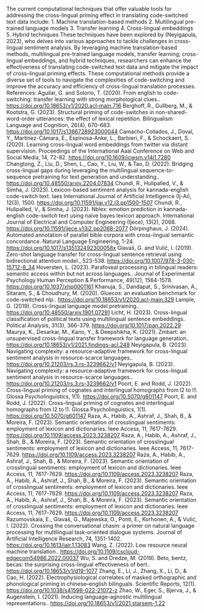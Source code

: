 The current computational techniques that offer valuable tools for addressing the cross-lingual priming effect in translating code-switched text data include: 1. Machine translation-based methods 2. Multilingual pre-trained language models 3. Transfer learning 4. Cross-lingual embeddings 5. Hybrid techniques These techniques have been explored by (Neyigapula, 2023), who delves into various approaches to tackle challenges in cross-lingual sentiment analysis. By leveraging machine translation-based methods, multilingual pre-trained language models, transfer learning, cross-lingual embeddings, and hybrid techniques, researchers can enhance the effectiveness of translating code-switched text data and mitigate the impact of cross-lingual priming effects. These computational methods provide a diverse set of tools to navigate the complexities of code-switching and improve the accuracy and efficiency of cross-lingual translation processes. References: Aguilar, G. and Solorio, T. (2020). From english to code-switching: transfer learning with strong morphological clues.. https://doi.org/10.18653/v1/2020.acl-main.716 Berghoff, R., Gullberg, M., & Kootstra, G. (2023). Structural priming of code-switches in non-shared-word-order utterances: the effect of lexical repetition. Bilingualism Language and Cognition, 26(4), 670-683. https://doi.org/10.1017/s1366728923000044 Camacho-Collados, J., Doval, Y., Martínez-Cámara, E., Espinosa-Anke, L., Barbieri, F., & Schockaert, S. (2020). Learning cross-lingual word embeddings from twitter via distant supervision. Proceedings of the International Aaai Conference on Web and Social Media, 14, 72-82. https://doi.org/10.1609/icwsm.v14i1.7280 Changtong, Z., Liu, D., Shen, L., Cao, Y., Liu, W., & Tao, D. (2022). Bridging cross-lingual gaps during leveraging the multilingual sequence-to-sequence pretraining for text generation and understanding.. https://doi.org/10.48550/arxiv.2204.07834 Chundi, R., Hulipalled, V., & Simha, J. (2023). Lexicon-based sentiment analysis for kannada-english code-switch text. Iaes International Journal of Artificial Intelligence (Ij-Ai), 12(3), 1500. https://doi.org/10.11591/ijai.v12.i3.pp1500-1507 Chundi, R., Hulipalled, V., & Simha, J. (2023). Nblex: emotion prediction in kannada-english code-switch text using naïve bayes lexicon approach. International Journal of Electrical and Computer Engineering (Ijece), 13(2), 2068. https://doi.org/10.11591/ijece.v13i2.pp2068-2077 Dörpinghaus, J. (2024). Automated annotation of parallel bible corpora with cross-lingual semantic concordance. Natural Language Engineering, 1-24. https://doi.org/10.1017/s135132492300058x Glavaš, G. and Vulić, I. (2019). Zero-shot language transfer for cross-lingual sentence retrieval using bidirectional attention model., 523-538. https://doi.org/10.1007/978-3-030-15712-8_34 Hoversten, L. (2023). Parafoveal processing in bilingual readers: semantic access within but not across languages.. Journal of Experimental Psychology Human Perception & Performance, 49(12), 1564-1578. https://doi.org/10.1037/xhp0001161 Khanuja, S., Dandapat, S., Srinivasan, A., Sitaram, S., & Choudhury, M. (2020). Gluecos: an evaluation benchmark for code-switched nlp.. https://doi.org/10.18653/v1/2020.acl-main.329 Lample, G. (2019). Cross-lingual language model pretraining.. https://doi.org/10.48550/arxiv.1901.07291 Licht, H. (2023). Cross-lingual classification of political texts using multilingual sentence embeddings. Political Analysis, 31(3), 366-379. https://doi.org/10.1017/pan.2022.29 Maurya, K., Desarkar, M., Kano, Y., & Deepshikha, K. (2021). Zmbart: an unsupervised cross-lingual transfer framework for language generation.. https://doi.org/10.18653/v1/2021.findings-acl.248 Neyigapula, B. (2023). Navigating complexity: a resource-adaptive framework for cross-lingual sentiment analysis in resource-scarce languages.. https://doi.org/10.21203/rs.3.rs-3239662/v1 Neyigapula, B. (2023). Navigating complexity: a resource-adaptive framework for cross-lingual sentiment analysis in resource-scarce languages.. https://doi.org/10.21203/rs.3.rs-3239662/v1 Poort, E. and Rodd, J. (2022). Cross-lingual priming of cognates and interlingual homographs from l2 to l1. Glossa Psycholinguistics, 1(1). https://doi.org/10.5070/g601147 Poort, E. and Rodd, J. (2022). Cross-lingual priming of cognates and interlingual homographs from l2 to l1. Glossa Psycholinguistics, 1(1). https://doi.org/10.5070/g601147 Raza, A., Habib, A., Ashraf, J., Shah, B., & Moreira, F. (2023). Semantic orientation of crosslingual sentiments: employment of lexicon and dictionaries. Ieee Access, 11, 7617-7629. https://doi.org/10.1109/access.2023.3238207 Raza, A., Habib, A., Ashraf, J., Shah, B., & Moreira, F. (2023). Semantic orientation of crosslingual sentiments: employment of lexicon and dictionaries. Ieee Access, 11, 7617-7629. https://doi.org/10.1109/access.2023.3238207 Raza, A., Habib, A., Ashraf, J., Shah, B., & Moreira, F. (2023). Semantic orientation of crosslingual sentiments: employment of lexicon and dictionaries. Ieee Access, 11, 7617-7629. https://doi.org/10.1109/access.2023.3238207 Raza, A., Habib, A., Ashraf, J., Shah, B., & Moreira, F. (2023). Semantic orientation of crosslingual sentiments: employment of lexicon and dictionaries. Ieee Access, 11, 7617-7629. https://doi.org/10.1109/access.2023.3238207 Raza, A., Habib, A., Ashraf, J., Shah, B., & Moreira, F. (2023). Semantic orientation of crosslingual sentiments: employment of lexicon and dictionaries. Ieee Access, 11, 7617-7629. https://doi.org/10.1109/access.2023.3238207 Razumovskaia, E., Glavaš, G., Majewska, O., Ponti, E., Korhonen, A., & Vulić, I. (2022). Crossing the conversational chasm: a primer on natural language processing for multilingual task-oriented dialogue systems. Journal of Artificial Intelligence Research, 74, 1351-1402. https://doi.org/10.1613/jair.1.13083 Wang, Z. (2022). Low resource neural machine translation.. https://doi.org/10.1109/cscloud-edgecom54986.2022.00037 Wu, S. and Dredze, M. (2019). Beto, bentz, becas: the surprising cross-lingual effectiveness of bert.. https://doi.org/10.18653/v1/d19-1077 Zhang, E., Li, J., Zhang, X., Li, D., & Cao, H. (2022). Electrophysiological correlates of masked orthographic and phonological priming in chinese–english bilinguals. Scientific Reports, 12(1). https://doi.org/10.1038/s41598-022-21072-z Zhao, W., Eger, S., Bjerva, J., & Augenstein, I. (2021). Inducing language-agnostic multilingual representations.. https://doi.org/10.18653/v1/2021.starsem-1.22